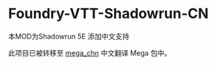 # Foundry-VTT-Shadowrun-CN
本MOD为Shadowrun 5E 添加中文支持

此项目已被转移至 [mega_chn](https://github.com/fvtt-cn/mega_chn) 中文翻译 Mega 包中。
